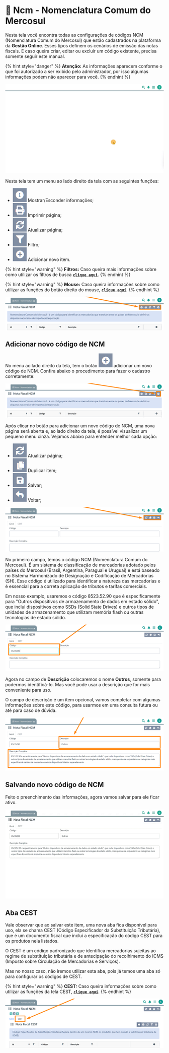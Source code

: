 # 🟰 Ncm - Nomenclatura Comum do Mercosul

Nesta tela você encontra todas as configurações de códigos NCM (Nomenclatura Comum do Mercosul) que estão cadastrados na plataforma da **Gestão Online**. Esses tipos definem os cenários de emissão das notas fiscais. E caso queira criar, editar ou excluir um código existente, precisa somente seguir este manual.

{% hint style="danger" %}
**Atenção:** As informações aparecem conforme o que foi autorizado a ser exibido pelo administrador, por isso algumas informações podem não aparecer para você.
{% endhint %}

![](/erp-v2/assets/funcionalidades/fiscal/aba_ncm.gif)

Nesta tela tem um menu ao lado direito da tela com as seguintes funções:

- <img src="/erp-v2/assets/icon_exibir.png" alt="" data-size="line"> Mostrar/Esconder informações;
- <img src="/erp-v2/assets/icon_imprimir.png" alt="" data-size="line"> Imprimir página;
- <img src="/erp-v2/assets/icon_atualizar.png" alt="" data-size="line"> Atualizar página;
- <img src="/erp-v2/assets/icon_filtro.png" alt="" data-size="line"> Filtro;
- <img src="/erp-v2/assets/icon_add.png" alt="" data-size="line"> Adicionar novo item.

{% hint style="warning" %}
**Filtros:** Caso queira mais informações sobre como utilizar os filtros de busca [**`clique aqui`**](/erp-v2/primeiro_acesso/filtros.md).
{% endhint %}

{% hint style="warning" %}
**Mouse:** Caso queira informações sobre como utilizar as funções do botão direito do mouse, [**`clique aqui`**](https://docs.gestao.plus/erp-v2/primeiro_acesso/atalhos_internos#menu-botao-direito-do-mouse).
{% endhint %}

![](/erp-v2/assets/funcionalidades/fiscal/aba_ncm_menu.png)

## Adicionar novo código de NCM

No menu ao lado direito da tela, tem o botão <img src="/erp-v2/assets/icon_add.png" alt="" data-size="line"> adicionar um novo código de NCM. Confira abaixo o procedimento para fazer o cadastro corretamente:

![](/erp-v2/assets/funcionalidades/fiscal/aba_ncm_add.png)

Após clicar no botão para adicionar um novo código de NCM, uma nova página será aberta e, ao lado direito da tela, é possível visualizar um pequeno menu cinza. Vejamos abaixo para entender melhor cada opção:

- <img src="/erp-v2/assets/icon_atualizar.png" alt="" data-size="line"> Atualizar página;
- <img src="/erp-v2/assets/icon_duplicar.png" alt="" data-size="line"> Duplicar item;
- <img src="/erp-v2/assets/icon_salvar.png" alt="" data-size="line"> Salvar;
- <img src="/erp-v2/assets/icon_voltar.png" alt="" data-size="line"> Voltar;

![](/erp-v2/assets/funcionalidades/fiscal/aba_ncm_add_menu.png)

No primeiro campo, temos o código NCM (Nomenclatura Comum do Mercosul). É um sistema de classificação de mercadorias adotado pelos países do Mercosul (Brasil, Argentina, Paraguai e Uruguai) e está baseado no Sistema Harmonizado de Designação e Codificação de Mercadorias (SH). Esse código é utilizado para identificar a natureza das mercadorias e é essencial para a correta aplicação de tributos e tarifas comerciais.

Em nosso exemplo, usaremos o código 8523.52.90 que é especificamente para "Outros dispositivos de armazenamento de dados em estado sólido", que inclui dispositivos como SSDs (Solid State Drives) e outros tipos de unidades de armazenamento que utilizam memória flash ou outras tecnologias de estado sólido.

![](/erp-v2/assets/funcionalidades/fiscal/aba_ncm_add_campo_codigo.png)

Agora no campo de **Descrição** colocaremos o nome **Outros**, somente para podermos identificá-lo. Mas você pode usar a descrição que for mais conveniente para uso.

O campo de descrição é um item opcional, vamos completar com algumas informações sobre este código, para usarmos em uma consulta futura ou até para caso de dúvida.

![](/erp-v2/assets/funcionalidades/fiscal/aba_ncm_add_campo_descricao_completa.png)

## Salvando novo código de NCM

Feito o preenchimento das informações, agora vamos salvar para ele ficar ativo.

![](/erp-v2/assets/funcionalidades/fiscal/aba_ncm_add_salvar.gif)

## Aba CEST

Vale observar que ao salvar este item, uma nova aba fica disponível para uso, ela se chama CEST (Código Especificador da Substituição Tributária), que é um documento fiscal que inclui a especificação do código CEST para os produtos nela listados.

O CEST é um código padronizado que identifica mercadorias sujeitas ao regime de substituição tributária e de antecipação do recolhimento do ICMS (Imposto sobre Circulação de Mercadorias e Serviços).

Mas no nosso caso, não iremos utilizar esta aba, pois já temos uma aba só para configurar os códigos de CEST.

{% hint style="warning" %}
**CEST:** Caso queira informações sobre como utilizar as funções da tela CEST, [**`clique aqui`**](/erp-v2/funcionalidades/fiscal/cest.md).
{% endhint %}

![](/erp-v2/assets/funcionalidades/fiscal/aba_ncm_add_guia_cest.png)